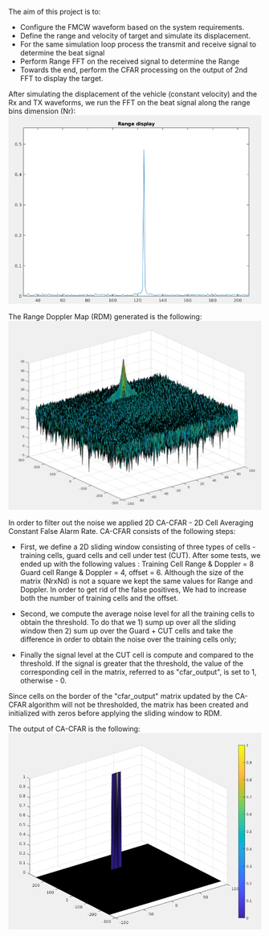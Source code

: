 The aim of this project is to:

- Configure the FMCW waveform based on the system requirements.
- Define the range and velocity of target and simulate its displacement.
- For the same simulation loop process the transmit and receive signal to determine the beat signal
- Perform Range FFT on the received signal to determine the Range
- Towards the end, perform the CFAR processing on the output of 2nd FFT to display the target.

After simulating the displacement of the vehicle (constant velocity) and the Rx and TX waveforms, we run the FFT on the beat signal along the range bins dimension (Nr):
![](range_dislay.png)

The Range Doppler Map (RDM) generated is the following:
![](SFND_DBM.png)

In order to filter out the noise we applied 2D CA-CFAR - 2D Cell Averaging Constant False Alarm Rate. CA-CFAR consists of the following steps:

- First, we define a 2D sliding window consisting of three types of cells - training cells, guard cells and cell under test (CUT). After some tests, we ended up with the following values : Training Cell Range & Doppler = 8 Guard cell Range & Doppler = 4, offset = 6. Although the size of the matrix (NrxNd) is not a square we kept the same values for Range and Doppler. In order to get rid of the false positives, We had to increase both the number of training cells and the offset.
    
- Second, we compute the average noise level for all the training cells to obtain the threshold. To do that we 1) sump up over all the sliding window then 2) sum up over the Guard + CUT cells and  take the difference in order to obtain the noise over the training cells only;
    
- Finally the signal level at the CUT cell is compute and compared to the threshold. If the signal is greater that the threshold, the value of the corresponding cell in the matrix, referred to as "cfar_output", is set to 1, otherwise - 0.

Since cells on the border of the "cfar_output" matrix updated by the CA-CFAR algorithm will not be thresholded, the matrix has been created  and initialized with zeros before applying the sliding window to RDM.

The output of CA-CFAR is the following:
![](SFND_CFAROUTPUT.png)
